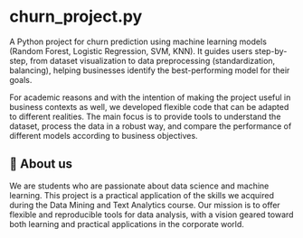 # churn_project.py
A Python project for churn prediction using machine learning models (Random Forest, Logistic Regression, SVM, KNN). It guides users step-by-step, from dataset visualization to data preprocessing (standardization, balancing), helping businesses identify the best-performing model for their goals.

For academic reasons and with the intention of making the project useful in business contexts as well, we developed flexible code that can be adapted to different realities. The main focus is to provide tools to understand the dataset, process the data in a robust way, and compare the performance of different models according to business objectives.


## 🚀 About us
We are students who are passionate about data science and machine learning. This project is a practical application of the skills we acquired during the Data Mining and Text Analytics course. Our mission is to offer flexible and reproducible tools for data analysis, with a vision geared toward both learning and practical applications in the corporate world.

